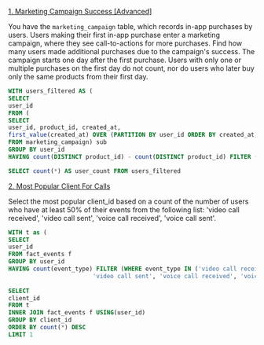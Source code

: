 [1. Marketing Campaign Success [Advanced]](https://platform.stratascratch.com/coding/514-marketing-campaign-success-advanced?code_type=1)

You have the `marketing_campaign` table, which records in-app purchases by users. Users making their first in-app purchase enter a marketing campaign, where they see call-to-actions for more purchases. Find how many users made additional purchases due to the campaign's success.
The campaign starts one day after the first purchase. Users with only one or multiple purchases on the first day do not count, nor do users who later buy only the same products from their first day.
```sql
WITH users_filtered AS (
SELECT 
user_id
FROM (
SELECT
user_id, product_id, created_at,
first_value(created_at) OVER (PARTITION BY user_id ORDER BY created_at) as first_purchase
FROM marketing_campaign) sub
GROUP BY user_id
HAVING count(DISTINCT product_id) - count(DISTINCT product_id) FILTER (WHERE created_at =  first_purchase) > 0)

SELECT count(*) AS user_count FROM users_filtered
```
[2. Most Popular Client For Calls](https://platform.stratascratch.com/coding/2029-the-most-popular-client_id-among-users-using-video-and-voice-calls?code_type=1)

Select the most popular client_id based on a count of the number of users who have at least 50% of their events from the following list: 'video call received', 'video call sent', 'voice call received', 'voice call sent'.

```sql
WITH t as (
SELECT
user_id
FROM fact_events f
GROUP BY user_id
HAVING count(event_type) FILTER (WHERE event_type IN ('video call received',
                        'video call sent', 'voice call received', 'voice call sent')) * 1.0 / count(event_type) >= 0.5)
                        
SELECT
client_id
FROM t
INNER JOIN fact_events f USING(user_id)
GROUP BY client_id
ORDER BY count(*) DESC
LIMIT 1
```
